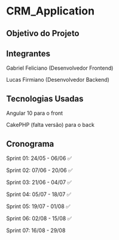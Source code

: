 # CRM_Application
## Objetivo do Projeto
## Integrantes
Gabriel Feliciano (Desenvolvedor Frontend)

Lucas Firmiano (Desenvolvedor Backend)

## Tecnologias Usadas
Angular 10 para o front

CakePHP (falta versão) para o back

## Cronograma
Sprint 01: 24/05 - 06/06 ✅

Sprint 02: 07/06 - 20/06 ✅

Sprint 03: 21/06 - 04/07 ✅

Sprint 04: 05/07 - 18/07 ✅

Sprint 05: 19/07 - 01/08 ✅
  
Sprint 06: 02/08 - 15/08 ✅

Sprint 07: 16/08 - 29/08
